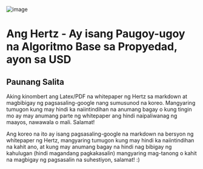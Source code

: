 ![image](https://steemit-production-imageproxy-upload.s3.amazonaws.com/DQmaZMBrigYVABUcRUqwJXgMYFyqvmmbUcWi73JxSpWDGa9)

# Ang Hertz - Ay isang Paugoy-ugoy na Algoritmo Base sa Propyedad, ayon sa USD

## Paunang Salita

Aking kinombert ang Latex/PDF na whitepaper ng Hertz sa markdown at magbibigay ng pagsasaling-google nang sumusunod na koreo. Mangyaring tumugon kung may hindi ka naiintindihan na anumang bagay o kung tingin mo ay may anumang parte ng whitepaper ang hindi naipaliwanag ng maayos, nawawala o mali. Salamat!

Ang koreo na ito ay isang pagsasaling-google na markdown na bersyon ng whitepaper ng Hertz, mangyaring tumugon kung may hindi ka naiintindihan na kahit ano, at kung may anumang bagay na hindi nag bibigay ng kahulugan (hindi magandang pagkakasalin) mangyaring mag-tanong o kahit na magbigay ng pagsasalin na suhestiyon, salamat! :)
